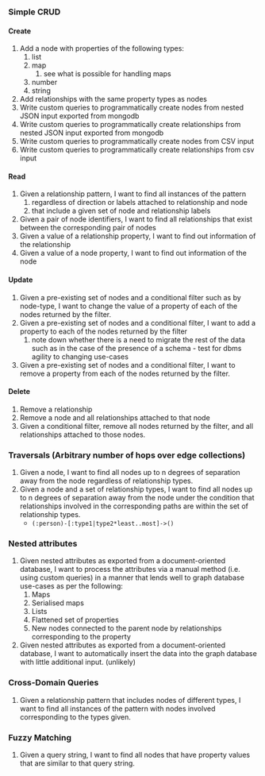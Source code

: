 ### Simple CRUD

#### Create
1.  Add a node with properties of the following types:
	1. list
	2. map 
		1. see what is possible for handling maps
	3. number
	4. string
2. Add relationships with the same property types as nodes
3. Write custom queries to programmatically create nodes from nested JSON input exported from mongodb
4. Write custom queries to programmatically create relationships from nested JSON input exported from mongodb
5. Write custom queries to programmatically create nodes from CSV input
6. Write custom queries to programmatically create relationships from csv input

#### Read

1. Given a relationship pattern, I want to find all instances of the pattern
	1. regardless of direction or labels attached to relationship and node
	2. that include a given set of node and relationship labels
2. Given a pair of node identifiers, I want to find all relationships that exist between the corresponding pair of nodes
3. Given a value of a relationship property, I want to find out information of the relationship
4. Given a value of a node property, I want to find out information of the node

#### Update
1. Given a pre-existing set of nodes and a conditional filter such as by node-type, I want to change the value of a property of each of the nodes returned by the filter.
2. Given a pre-existing set of nodes and a conditional filter, I want to add a property to each of the nodes returned by the filter
	1. note down whether there is a need to migrate the rest of the data such as in the case of the presence of a schema - test for dbms agility to changing use-cases
3. Given a pre-existing set of nodes and a conditional filter, I want to remove a property from each of the nodes returned by the filter.

#### Delete

1.  Remove a relationship
2. Remove a node and all relationships attached to that node
3. Given a conditional filter, remove all nodes returned by the filter, and all relationships attached to those nodes.

### Traversals (Arbitrary number of hops over edge collections)

1.  Given a node, I want to find all nodes up to n degrees of separation away from the node regardless of relationship types.
2. Given a node and a set of relationship types, I want to find all nodes up to n degrees of separation away from the node under the condition that relationships involved in the corresponding paths are within the set of relationship types.
	- `(:person)-[:type1|type2*least..most]->()`

### Nested attributes
1. Given nested attributes as exported from a document-oriented database, I want to process the attributes via a manual method (i.e. using custom queries) in a manner that lends well to graph database use-cases as per the following:
	1. Maps
	2. Serialised maps
	3. Lists
	4. Flattened set of properties
	5. New nodes connected to the parent node by relationships corresponding to the property
2. Given nested attributes as exported from a document-oriented database, I want to automatically insert the data into the graph database with little additional input. (unlikely)

### Cross-Domain Queries
1. Given a relationship pattern that includes nodes of different types, I want to find all instances of the pattern with nodes involved corresponding to the types given.

### Fuzzy Matching
1. Given a query string, I want to find all nodes that have property values that are similar to that query string.

